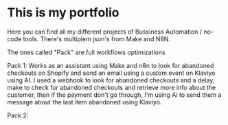 # This is my portfolio
Here you can find all my different projects of Bussiness Automation / no-code tools. 
There's multiplem json's from Make and N8N. 

The ones called "Pack" are full workflows optimizations 

Pack 1: Works as an assistant using Make and n8n to look for abandoned checkouts on Shopify and send an email using a custom event on Klaviyo using AI. 
I used a webhook to look for abandoned checkouts and a delay, make to check for abandoned checkouts and retrieve more info about the customer, then if the payment don't go through, I'm using Ai to 
send them a message about the last item abandoned using Klaviyo.

Pack 2: 
